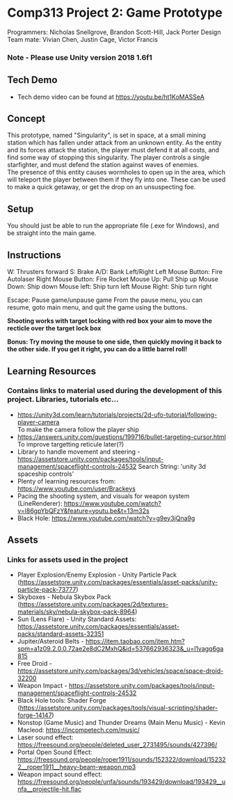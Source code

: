 # Comp313 Project 2: Game Prototype
Programmers: Nicholas Snellgrove, Brandon Scott-Hill, Jack Porter
Design Team mate: Vivian Chen, Justin Cage, Victor Francis

### **Note - Please use Unity version 2018 1.6f1**

## Tech Demo
* Tech demo video can be found at https://youtu.be/ht1KoMASSeA

## Concept
This prototype, named "Singularity", is set in space, at a small mining station which has fallen under attack from an unknown entity. 
As the entity and its forces attack the station, the player must defend it at all costs, and find some way of stopping this singularity.
The player controls a single starfighter, and must defend the station against waves of enemies.  
The presence of this entity causes wormholes to open up in the area, which will teleport the player between them if they fly into one. These can be used to make a quick getaway, or get the drop on an unsuspecting foe.

## Setup
You should just be able to run the appropriate file (.exe for Windows), and be straight into the main game. 

## Instructions
W: Thrusters forward
S: Brake
A/D: Bank Left/Right
Left Mouse Button: Fire Autolaser
Right Mouse Button: Fire Rocket
Mouse Up: Pull Ship up
Mouse Down: Ship down
Mouse left: Ship turn left
Mouse Right: Ship turn right

Escape: Pause game/unpause game
From the pause menu, you can resume, goto main menu, and quit the game using the buttons. 

**Shooting works with target locking with red box your aim to move the recticle over the target lock box**

**Bonus: Try moving the mouse to one side, then quickly moving it back to the other side. If you get it right, you can do a little barrel roll!**

## Learning Resources
### Contains links to material used during the development of this project. Libraries, tutorials etc...

* https://unity3d.com/learn/tutorials/projects/2d-ufo-tutorial/following-player-camera  
To make the camera follow the player ship
* https://answers.unity.com/questions/199716/bullet-targeting-cursor.html
To improve targetting reticule later(?)
* Library to handle movement and steering - https://assetstore.unity.com/packages/tools/input-management/spaceflight-controls-24532
Search String: 'unity 3d spaceship controls'
* Plenty of learning resources from: https://www.youtube.com/user/Brackeys
* Pacing the shooting system, and visuals for weapon system (LineRenderer): https://www.youtube.com/watch?v=l86gpYbQFzY&feature=youtu.be&t=13m32s
* Black Hole: https://www.youtube.com/watch?v=g9ey3jQna9g

## Assets
### Links for assets used in the project
* Player Explosion/Enemy Explosion -  Unity Particle Pack (https://assetstore.unity.com/packages/essentials/asset-packs/unity-particle-pack-73777)
* Skyboxes - Nebula Skybox Pack (https://assetstore.unity.com/packages/2d/textures-materials/sky/nebula-skybox-pack-8964)
* Sun (Lens Flare) - Unity Standard Assets: https://assetstore.unity.com/packages/essentials/asset-packs/standard-assets-32351
* Jupiter/Asteroid Belts -  https://item.taobao.com/item.htm?spm=a1z09.2.0.0.72ae2e8dC2MxhQ&id=537662936323&_u=l1vagq6ga815
* Free Droid - https://assetstore.unity.com/packages/3d/vehicles/space/space-droid-32200
* Weapon Impact - https://assetstore.unity.com/packages/tools/input-management/spaceflight-controls-24532
* Black Hole tools: Shader Forge (https://assetstore.unity.com/packages/tools/visual-scripting/shader-forge-14147)
* Nonstop (Game Music) and Thunder Dreams (Main Menu Music) - Kevin Macleod: https://incompetech.com/music/
* Laser sound effect: https://freesound.org/people/deleted_user_2731495/sounds/427396/
* Portal Open Sound Effect: https://freesound.org/people/roper1911/sounds/152322/download/152322__roper1911__heavy-beam-weapon.mp3
* Weapon impact sound effect: https://freesound.org/people/unfa/sounds/193429/download/193429__unfa__projectile-hit.flac
